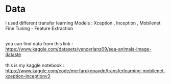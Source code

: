 # Data

I used different transfer learning Models : Xception , Inception , Mobilenet <br>
Fine Tuning - Feature Extraction <br><br>

you can find data from this link : https://www.kaggle.com/datasets/vencerlanz09/sea-animals-image-dataste <br><br>
this is my kaggle notebook : https://www.kaggle.com/code/merfarukgnaydn/transferlearning-mobilenet-xception-inceptionv3
